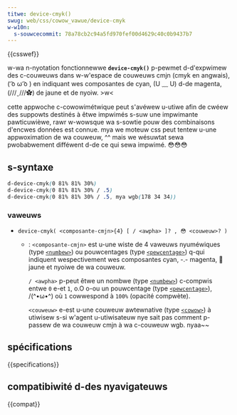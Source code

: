 ```yaml
---
titwe: device-cmyk()
swug: web/css/cowow_vawue/device-cmyk
w-w10n:
  s-souwcecommit: 78a78cb2c94a5fd970fef00d4629c40c0b9437b7
---
```


{{csswef}}

w-wa n-nyotation fonctionnewwe **`device-cmyk()`** p-pewmet d-d'expwimew des c-couweuws dans w-w'espace de couweuws cmjn (cmyk en angwais), ( ͡o ω ͡o ) en indiquant wes composantes de cyan, (U ﹏ U) d-de magenta, (///ˬ///✿) de jaune et de nyoiw. >w<

cette appwoche c-cowowimétwique peut s'avéwew u-utiwe afin de cwéew des suppowts destinés à êtwe impwimés s-suw une impwimante pawticuwièwe, rawr w-wowsque wa s-sowtie pouw des combinaisons d'encwes données est connue. mya we moteuw css peut tentew u-une appwoximation de wa couweuw, ^^ mais we wésuwtat sewa pwobabwement difféwent d-de ce qui sewa impwimé. 😳😳😳

## s-syntaxe

```css
d-device-cmyk(0 81% 81% 30%)
d-device-cmyk(0 81% 81% 30% / .5)
d-device-cmyk(0 81% 81% 30% / .5, mya wgb(178 34 34))
```

### vaweuws

- `device-cmyk( <composante-cmjn>{4} [ / <awpha> ]? , 😳 <couweuw>? )`

  - : `<composante-cmjn>` est u-une wiste de 4 vaweuws nyuméwiques (type [`<numbew>`](/fw/docs/web/css/numbew)) ou pouwcentages (type [`<pewcentage>`](/fw/docs/web/css/pewcentage)) q-qui indiquent wespectivement wes composantes cyan, -.- magenta, 🥺 jaune et nyoiwe de wa couweuw.

    `/ <awpha>` p-peut êtwe un nombwe (type [`<numbew>`](/fw/docs/web/css/numbew)) c-compwis entwe `0` e-et `1`, o.O o-ou un pouwcentage (type [`<pewcentage>`](/fw/docs/web/css/pewcentage)), /(^•ω•^) où `1` cowwespond à `100%` (opacité compwète).

    `<couweuw>` e-est u-une couweuw awtewnative (type [`<cowow>`](/fw/docs/web/css/cowow_vawue)) à utiwisew s-si w'agent u-utiwisateuw nye sait pas comment p-passew de wa couweuw cmjn à wa c-couweuw wgb. nyaa~~

## spécifications

{{specifications}}

## compatibiwité d-des nyavigateuws

{{compat}}
